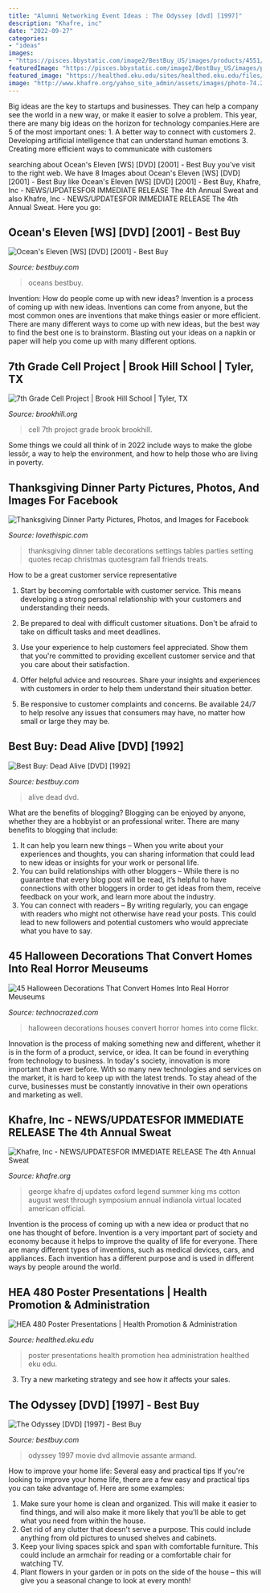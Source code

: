 ```yaml
---
title: "Alumni Networking Event Ideas : The Odyssey [dvd] [1997]"
description: "Khafre, inc"
date: "2022-09-27"
categories:
- "ideas"
images:
- "https://pisces.bbystatic.com/image2/BestBuy_US/images/products/4551/4551791_so.jpg"
featuredImage: "https://pisces.bbystatic.com/image2/BestBuy_US/images/products/6365/6365993_so.jpg"
featured_image: "https://healthed.eku.edu/sites/healthed.eku.edu/files/Images/photo3a.JPG"
image: "http://www.khafre.org/yahoo_site_admin/assets/images/photo-74.239204800_std.JPG"
---
```



Big ideas are the key to startups and businesses. They can help a company see the world in a new way, or make it easier to solve a problem. This year, there are many big ideas on the horizon for technology companies.Here are 5 of the most important ones: 1. A better way to connect with customers 2. Developing artificial intelligence that can understand human emotions 3. Creating more efficient ways to communicate with customers 
	

		
searching about Ocean&#039;s Eleven [WS] [DVD] [2001] - Best Buy you've visit to the right web. We have 8 Images about Ocean&#039;s Eleven [WS] [DVD] [2001] - Best Buy like Ocean&#039;s Eleven [WS] [DVD] [2001] - Best Buy, Khafre, Inc - NEWS/UPDATES﻿FOR IMMEDIATE RELEASE The 4th Annual Sweat and also Khafre, Inc - NEWS/UPDATES﻿FOR IMMEDIATE RELEASE The 4th Annual Sweat. Here you go:
		
    
## Ocean&#039;s Eleven [WS] [DVD] [2001] - Best Buy

<img loading=lazy src="https://pisces.bbystatic.com/image2/BestBuy_US/images/products/4551/4551791_so.jpg" onerror="this.onerror=null;this.src='https://tse4.mm.bing.net/th?id=OIP.EdhfeWabK_IBjizScb1Q8gHaKc&amp;pid=15.1';" alt="Ocean&#039;s Eleven [WS] [DVD] [2001] - Best Buy">

_Source: bestbuy.com_

>oceans bestbuy. 

	

Invention: How do people come up with new ideas?
Invention is a process of coming up with new ideas. Inventions can come from anyone, but the most common ones are inventions that make things easier or more efficient. There are many different ways to come up with new ideas, but the best way to find the best one is to brainstorm. Blasting out your ideas on a napkin or paper will help you come up with many different options.

    
## 7th Grade Cell Project | Brook Hill School | Tyler, TX

<img loading=lazy src="https://www.brookhill.org/wp-content/uploads/2016/02/7th-cell-projectta-15.jpg" onerror="this.onerror=null;this.src='https://tse4.mm.bing.net/th?id=OIP.k6YLHZd4UcUK-NKW3LXgxQHaLH&amp;pid=15.1';" alt="7th Grade Cell Project | Brook Hill School | Tyler, TX">

_Source: brookhill.org_

>cell 7th project grade brook brookhill. 

	

Some things we could all think of in 2022 include ways to make the globe lessôr, a way to help the environment, and how to help those who are living in poverty.

    
## Thanksgiving Dinner Party Pictures, Photos, And Images For Facebook

<img loading=lazy src="http://www.lovethispic.com/uploaded_images/46836-Thanksgiving-Dinner-Party.jpg" onerror="this.onerror=null;this.src='https://tse1.mm.bing.net/th?id=OIP.KanfNRc2pkQeper5_TGbLQHaKd&amp;pid=15.1';" alt="Thanksgiving Dinner Party Pictures, Photos, and Images for Facebook">

_Source: lovethispic.com_

>thanksgiving dinner table decorations settings tables parties setting quotes recap christmas quotesgram fall friends treats. 

	

How to be a great customer service representative
1. Start by becoming comfortable with customer service. This means developing a strong personal relationship with your customers and understanding their needs.
2. Be prepared to deal with difficult customer situations. Don't be afraid to take on difficult tasks and meet deadlines.

3. Use your experience to help customers feel appreciated. Show them that you're committed to providing excellent customer service and that you care about their satisfaction.

4. Offer helpful advice and resources. Share your insights and experiences with customers in order to help them understand their situation better.

5. Be responsive to customer complaints and concerns. Be available 24/7 to help resolve any issues that consumers may have, no matter how small or large they may be.

    
## Best Buy: Dead Alive [DVD] [1992]

<img loading=lazy src="https://pisces.bbystatic.com/image2/BestBuy_US/images/products/3457/3457967_so.jpg" onerror="this.onerror=null;this.src='https://tse4.mm.bing.net/th?id=OIP.qnQvzdyOhEXCDj4tkiLkAgHaKa&amp;pid=15.1';" alt="Best Buy: Dead Alive [DVD] [1992]">

_Source: bestbuy.com_

>alive dead dvd. 

	

What are the benefits of blogging?
Blogging can be enjoyed by anyone, whether they are a hobbyist or an professional writer. There are many benefits to blogging that include: 
1. It can help you learn new things – When you write about your experiences and thoughts, you can sharing information that could lead to new ideas or insights for your work or personal life. 
2. You can build relationships with other bloggers – While there is no guarantee that every blog post will be read, it’s helpful to have connections with other bloggers in order to get ideas from them, receive feedback on your work, and learn more about the industry. 
3. You can connect with readers – By writing regularly, you can engage with readers who might not otherwise have read your posts. This could lead to new followers and potential customers who would appreciate what you have to say. 

    
## 45 Halloween Decorations That Convert Homes Into Real Horror Meuseums

<img loading=lazy src="http://www.technocrazed.com/wp-content/uploads/2015/11/These-Halloween-Decorations-Convert-Homes-Into-Real-Horror-Meuseums-139.jpg" onerror="this.onerror=null;this.src='https://tse3.mm.bing.net/th?id=OIP.iax8BD35ecQfg5Qcctov5wHaFi&amp;pid=15.1';" alt="45 Halloween Decorations That Convert Homes Into Real Horror Meuseums">

_Source: technocrazed.com_

>halloween decorations houses convert horror homes into come flickr. 

	

Innovation is the process of making something new and different, whether it is in the form of a product, service, or idea. It can be found in everything from technology to business. In today's society, innovation is more important than ever before. With so many new technologies and services on the market, it is hard to keep up with the latest trends. To stay ahead of the curve, businesses must be constantly innovative in their own operations and marketing as well.

    
## Khafre, Inc - NEWS/UPDATES﻿FOR IMMEDIATE RELEASE The 4th Annual Sweat

<img loading=lazy src="http://www.khafre.org/yahoo_site_admin/assets/images/photo-74.239204800_std.JPG" onerror="this.onerror=null;this.src='https://tse3.mm.bing.net/th?id=OIP.WaWiXzCd4CzsdJL_rFqfzQHaJ4&amp;pid=15.1';" alt="Khafre, Inc - NEWS/UPDATES﻿FOR IMMEDIATE RELEASE The 4th Annual Sweat">

_Source: khafre.org_

>george khafre dj updates oxford legend summer king ms cotton august west through symposium annual indianola virtual located american official. 

	

Invention is the process of coming up with a new idea or product that no one has thought of before. Invention is a very important part of society and economy because it helps to improve the quality of life for everyone. There are many different types of inventions, such as medical devices, cars, and appliances. Each invention has a different purpose and is used in different ways by people around the world.

    
## HEA 480 Poster Presentations | Health Promotion &amp; Administration

<img loading=lazy src="https://healthed.eku.edu/sites/healthed.eku.edu/files/Images/photo3a.JPG" onerror="this.onerror=null;this.src='https://tse1.mm.bing.net/th?id=OIP.3K3VVynHinfhTw7rDshoIwHaFj&amp;pid=15.1';" alt="HEA 480 Poster Presentations | Health Promotion &amp; Administration">

_Source: healthed.eku.edu_

>poster presentations health promotion hea administration healthed eku edu. 

	

3. Try a new marketing strategy and see how it affects your sales.

    
## The Odyssey [DVD] [1997] - Best Buy

<img loading=lazy src="https://pisces.bbystatic.com/image2/BestBuy_US/images/products/6365/6365993_so.jpg" onerror="this.onerror=null;this.src='https://tse3.mm.bing.net/th?id=OIP.MpJ_o7JUqcSw05Hm3SMnjwHaKk&amp;pid=15.1';" alt="The Odyssey [DVD] [1997] - Best Buy">

_Source: bestbuy.com_

>odyssey 1997 movie dvd allmovie assante armand. 

	

How to improve your home life: Several easy and practical tips
If you're looking to improve your home life, there are a few easy and practical tips you can take advantage of. Here are some examples:
1. Make sure your home is clean and organized. This will make it easier to find things, and will also make it more likely that you'll be able to get what you need from within the house.
2. Get rid of any clutter that doesn't serve a purpose. This could include anything from old pictures to unused shelves and cabinets.
3. Keep your living spaces spick and span with comfortable furniture. This could include an armchair for reading or a comfortable chair for watching TV. 
4. Plant flowers in your garden or in pots on the side of the house – this will give you a seasonal change to look at every month! 

